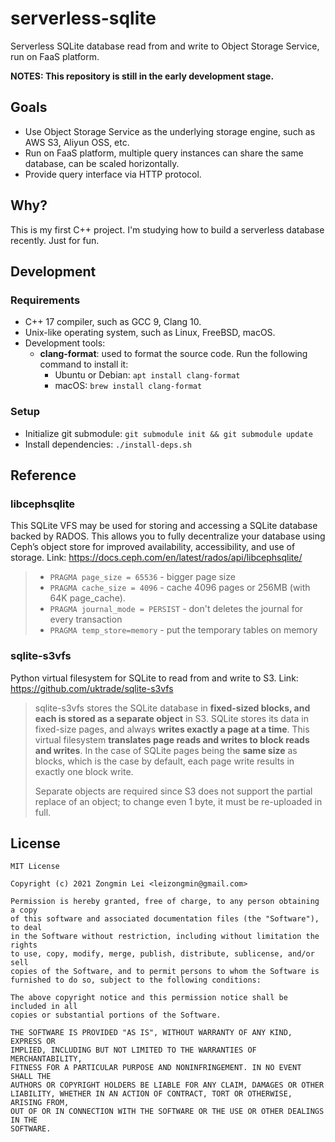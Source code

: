 # serverless-sqlite

Serverless SQLite database read from and write to Object Storage Service, run on FaaS platform.

**NOTES: This repository is still in the early development stage.**

## Goals

- Use Object Storage Service as the underlying storage engine, such as AWS S3, Aliyun OSS, etc.
- Run on FaaS platform, multiple query instances can share the same database, can be scaled horizontally.
- Provide query interface via HTTP protocol.

## Why?

This is my first C++ project. I'm studying how to build a serverless database recently. Just for fun.

## Development

### Requirements

- C++ 17 compiler, such as GCC 9, Clang 10.
- Unix-like operating system, such as Linux, FreeBSD, macOS.
- Development tools:
  - **clang-format**: used to format the source code. Run the following command to install it:
    - Ubuntu or Debian: `apt install clang-format`
    - macOS: `brew install clang-format`

### Setup

- Initialize git submodule: `git submodule init && git submodule update`
- Install dependencies: `./install-deps.sh`

## Reference

### libcephsqlite

This SQLite VFS may be used for storing and accessing a SQLite database backed by RADOS. This allows you to fully decentralize your database using Ceph’s object store for improved availability, accessibility, and use of storage.
Link: https://docs.ceph.com/en/latest/rados/api/libcephsqlite/

> - `PRAGMA page_size = 65536` - bigger page size
> - `PRAGMA cache_size = 4096` - cache 4096 pages or 256MB (with 64K page_cache).
> - `PRAGMA journal_mode = PERSIST` - don't deletes the journal for every transaction
> - `PRAGMA temp_store=memory` - put the temporary tables on memory

### sqlite-s3vfs

Python virtual filesystem for SQLite to read from and write to S3.
Link: https://github.com/uktrade/sqlite-s3vfs

> sqlite-s3vfs stores the SQLite database in **fixed-sized blocks, and each is stored as a separate object** in S3. SQLite stores its data in fixed-size pages, and always **writes exactly a page at a time**. This virtual filesystem **translates page reads and writes to block reads and writes**. In the case of SQLite pages being the **same size** as blocks, which is the case by default, each page write results in exactly one block write.
>
> Separate objects are required since S3 does not support the partial replace of an object; to change even 1 byte, it must be re-uploaded in full.

## License

```text
MIT License

Copyright (c) 2021 Zongmin Lei <leizongmin@gmail.com>

Permission is hereby granted, free of charge, to any person obtaining a copy
of this software and associated documentation files (the "Software"), to deal
in the Software without restriction, including without limitation the rights
to use, copy, modify, merge, publish, distribute, sublicense, and/or sell
copies of the Software, and to permit persons to whom the Software is
furnished to do so, subject to the following conditions:

The above copyright notice and this permission notice shall be included in all
copies or substantial portions of the Software.

THE SOFTWARE IS PROVIDED "AS IS", WITHOUT WARRANTY OF ANY KIND, EXPRESS OR
IMPLIED, INCLUDING BUT NOT LIMITED TO THE WARRANTIES OF MERCHANTABILITY,
FITNESS FOR A PARTICULAR PURPOSE AND NONINFRINGEMENT. IN NO EVENT SHALL THE
AUTHORS OR COPYRIGHT HOLDERS BE LIABLE FOR ANY CLAIM, DAMAGES OR OTHER
LIABILITY, WHETHER IN AN ACTION OF CONTRACT, TORT OR OTHERWISE, ARISING FROM,
OUT OF OR IN CONNECTION WITH THE SOFTWARE OR THE USE OR OTHER DEALINGS IN THE
SOFTWARE.
```
